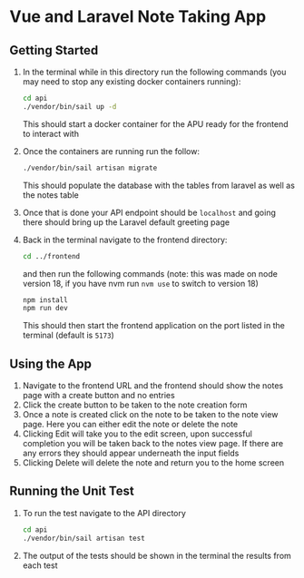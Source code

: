 # Vue and Laravel Note Taking App

## Getting Started

1. In the terminal while in this directory run the following commands (you may need to stop any existing docker containers running):

   ```zsh
   cd api
   ./vendor/bin/sail up -d
   ```

   This should start a docker container for the APU ready for the frontend to interact with

2. Once the containers are running run the follow:

   ```zsh
   ./vendor/bin/sail artisan migrate
   ```

   This should populate the database with the tables from laravel as well as the notes table

3. Once that is done your API endpoint should be `localhost` and going there should bring up the Laravel default greeting page
4. Back in the terminal navigate to the frontend directory:

   ```zsh
   cd ../frontend
   ```

   and then run the following commands (note: this was made on node version 18, if you have nvm run `nvm use` to switch to version 18)

   ```zsh
   npm install
   npm run dev
   ```

   This should then start the frontend application on the port listed in the terminal (default is `5173`)

## Using the App

1. Navigate to the frontend URL and the frontend should show the notes page with a create button and no entries
2. Click the create button to be taken to the note creation form
3. Once a note is created click on the note to be taken to the note view page. Here you can either edit the note or delete the note
4. Clicking Edit will take you to the edit screen, upon successful completion you will be taken back to the notes view page. If there are any errors they should appear underneath the input fields
5. Clicking Delete will delete the note and return you to the home screen

## Running the Unit Test

1. To run the test navigate to the API directory

   ```zsh
   cd api
   ./vendor/bin/sail artisan test
   ```

2. The output of the tests should be shown in the terminal the results from each test
